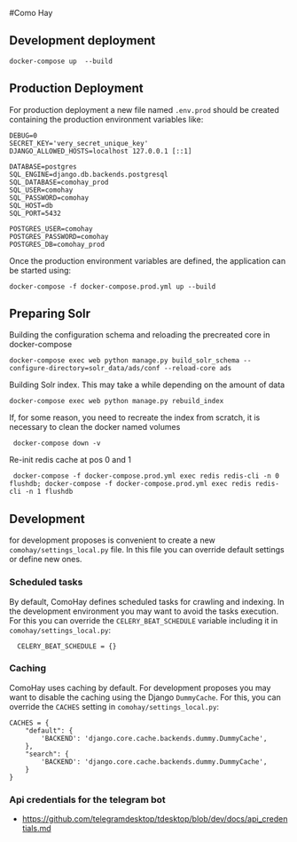 #Como Hay

## Development deployment

    docker-compose up  --build

## Production Deployment

For production deployment a new file named `.env.prod` 
should be created containing the production environment 
variables like:

```shell script
DEBUG=0
SECRET_KEY='very_secret_unique_key'
DJANGO_ALLOWED_HOSTS=localhost 127.0.0.1 [::1]

DATABASE=postgres
SQL_ENGINE=django.db.backends.postgresql
SQL_DATABASE=comohay_prod
SQL_USER=comohay
SQL_PASSWORD=comohay
SQL_HOST=db
SQL_PORT=5432

POSTGRES_USER=comohay
POSTGRES_PASSWORD=comohay
POSTGRES_DB=comohay_prod
```

Once the production environment variables are defined, 
the application can be started using:

    docker-compose -f docker-compose.prod.yml up --build
    
## Preparing Solr

Building the configuration schema and reloading the precreated core in docker-compose
    
    docker-compose exec web python manage.py build_solr_schema --configure-directory=solr_data/ads/conf --reload-core ads
    
Building Solr index. This may take a while depending on the amount of data

    docker-compose exec web python manage.py rebuild_index
    
If, for some reason, you need to recreate the index from scratch, it is necessary to clean the docker named volumes

     docker-compose down -v
     
Re-init redis cache at pos 0 and 1

     docker-compose -f docker-compose.prod.yml exec redis redis-cli -n 0 flushdb; docker-compose -f docker-compose.prod.yml exec redis redis-cli -n 1 flushdb

## Development

for development proposes is convenient to create a new 
`comohay/settings_local.py` file. In this file you can override default settings or define new ones. 

### Scheduled tasks

By default, ComoHay defines scheduled tasks for crawling and indexing. In the development environment
you may want to avoid the tasks execution. For this you can override the 
`CELERY_BEAT_SCHEDULE` variable including it in `comohay/settings_local.py`:

      CELERY_BEAT_SCHEDULE = {}

### Caching

ComoHay uses caching by default. For development proposes you may want to disable the caching using the
Django `DummyCache`. For this, you can override the `CACHES` setting in `comohay/settings_local.py`:

    CACHES = {
        "default": {
            'BACKEND': 'django.core.cache.backends.dummy.DummyCache',
        },
        "search": {
            'BACKEND': 'django.core.cache.backends.dummy.DummyCache',
        }
    }

### Api credentials for the telegram bot
- https://github.com/telegramdesktop/tdesktop/blob/dev/docs/api_credentials.md